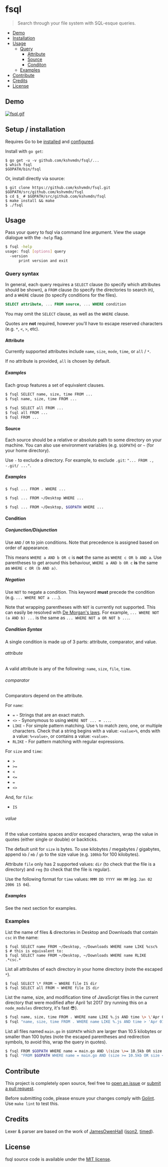 # fsql

>Search through your file system with SQL-esque queries.

- [Demo](#demo)
- [Installation](#setup-installation)
- [Usage](#usage)
  + [Query](#query-syntax)
    * [Attribute](#attribute)
    * [Source](#source)
    * [Conditon](#condition)
  + [Examples](#examples-3)
- [Contribute](#contribute)
- [Credits](#credits)
- [License](#license)

## Demo

[![fsql.gif](./fsql.gif)](https://asciinema.org/a/120534)

## Setup / installation

Requires Go to be [installed](https://golang.org/doc/install) and [configured](https://golang.org/doc/install#testing).

Install with `go get`:

```console
$ go get -u -v github.com/kshvmdn/fsql/...
$ which fsql
$GOPATH/bin/fsql
```

Or, install directly via source:

```console
$ git clone https://github.com/kshvmdn/fsql.git $GOPATH/src/github.com/kshvmdn/fsql
$ cd $_ # $GOPATH/src/github.com/kshvmdn/fsql
$ make install && make
$ ./fsql
```

## Usage

Pass your query to fsql via command line argument. View the usage dialogue with the `-help` flag.

```sh
$ fsql -help
usage: fsql [options] query
  -version
      print version and exit
```

### Query syntax

In general, each query requires a `SELECT` clause (to specify which attributes should be shown), a `FROM` clause (to specify the directories to search in), and a `WHERE` clause (to specify conditions for the files).

```sql
SELECT attribute, ... FROM source, ... WHERE condition
```

You may omit the `SELECT` clause, as well as the `WHERE` clause.

Quotes are **not** required, however you'll have to escape reserved characters (e.g. `*`, `<`, `>`, etc).

#### Attribute

Currently supported attributes include `name`, `size`, `mode`, `time`, or `all` / `*`.

If no attribute is provided, `all` is chosen by default.

##### Examples

Each group features a set of equivalent clauses.

```sh
$ fsql SELECT name, size, time FROM ...
$ fsql name, size, time FROM ...
```

```sh
$ fsql SELECT all FROM ...
$ fsql all FROM ...
$ fsql FROM ...
```

#### Source

Each source should be a relative or absolute path to some directory on your machine. You can also use environment variables (e.g. `$GOPATH`) or `~` (for your home directory).

Use `-` to exclude a directory. For example, to exclude `.git`: `"... FROM ., -.git/ ..."`.

##### Examples

```sh
$ fsql ... FROM . WHERE ...
```

```sh
$ fsql ... FROM ~/Desktop WHERE ...
```

```sh
$ fsql ... FROM ~/Desktop, $GOPATH WHERE ...
```

#### Condition

##### Conjunction/Disjunction

Use `AND` / `OR` to join conditions. Note that precedence is assigned based on order of appearance.

This means `WHERE a AND b OR c` is **not** the same as `WHERE c OR b AND a`. Use parentheses to get around this behaviour, `WHERE a AND b OR c` **is** the same as `WHERE c OR (b AND a)`.

##### Negation

Use `NOT` to negate a condition. This keyword **must** precede the condition (e.g. `... WHERE NOT a ...`).

Note that wrapping parentheses with `NOT` is currently not supported. This can easily be resolved with [De Morgan's laws](https://en.wikipedia.org/wiki/De_Morgan%27s_laws). For example, `... WHERE NOT (a AND b) ...` is the same as `... WHERE NOT a OR NOT b ...`.

##### Condition Syntax

A single condition is made up of 3 parts: attribute, comparator, and value.

###### attribute

A valid attribute is any of the following: `name`, `size`, `file`, `time`.

###### comparator

Comparators depend on the attribute.

For `name`:

  - `=` - Strings that are an exact match.
  - `<>` - Synonymous to using `WHERE NOT ... = ...`.
  - `LIKE` - For simple pattern matching. Use `%` to match zero, one, or multiple characters. Check that a string begins with a value: `<value>%`, ends with a value: `%<value>`, or contains a value: `<value>`.
  - `RLIKE` - For pattern matching with regular expressions.

For `size` and `time`:

  - `>`
  - `>=`
  - `<`
  - `<=`
  - `=`
  - `<>`

And, for `file`:

  - `IS`

###### value

If the value contains spaces and/or escaped characters, wrap the value in quotes (either single or double) or backticks.

The default unit for `size` is bytes. To use kilobytes / megabytes / gigabytes, append `kb` / `mb` / `gb` to the size value (e.g. `100kb` for 100 kilobytes).

Attribute `file` only has 2 supported values: `dir` (to check that the file is a directory) and `reg` (to check that the file is regular).

Use the following format for `time` values: `MMM DD YYYY HH MM` (eg. `Jan 02 2006 15 04`).

##### Examples

See the next section for examples.

### Examples

List the name of files & directories in Desktop and Downloads that contain `csc` in the name:

```console
$ fsql SELECT name FROM ~/Desktop, ~/Downloads WHERE name LIKE %csc%
$ # this is equivalent to:
$ fsql SELECT name FROM ~/Desktop, ~/Downloads WHERE name RLIKE .*csc.*
```

List all attributes of each directory in your home directory (note the escaped `*`).

```console
$ fsql SELECT \* FROM ~ WHERE file IS dir
$ fsql SELECT all FROM ~ WHERE file IS dir
```

List the name, size, and modification time of JavaScript files in the current directory that were modified after April 1st 2017 (try running this on a `node_modules` directory, it's fast :sunglasses:).

```sh
$ fsql name, size, time FROM . WHERE name LIKE %.js AND time \> \'Apr 01 2017 00 00\'
$ fsql "name, size, time FROM . WHERE name LIKE %.js AND time > 'Apr 01 2017 00 00'"
```

List all files named `main.go` in `$GOPATH` which are larger than 10.5 kilobytes or smaller than 100 bytes (note the escaped parentheses and redirection symbols, to avoid this, wrap the query in quotes).

```sh
$ fsql FROM $GOPATH WHERE name = main.go AND \(size \>= 10.5kb OR size \< 100\)
$ fsql "FROM $GOPATH WHERE name = main.go AND (size >= 10.5kb OR size < 100)"
```

## Contribute

This project is completely open source, feel free to [open an issue](https://github.com/kshvmdn/fsql/issues) or [submit a pull request](https://github.com/kshvmdn/fsql/pulls).

Before submitting code, please ensure your changes comply with [Golint](https://github.com/golang/lint). Use `make lint` to test this.

## Credits

Lexer & parser are based on the work of [JamesOwenHall](https://github.com/JamesOwenHall) ([json2](https://github.com/JamesOwenHall/json2), [timed](https://github.com/JamesOwenHall/timed)).

## License

fsql source code is available under the [MIT license](./LICENSE).
